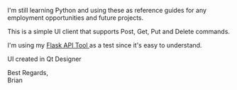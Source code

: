 I'm still learning Python and using these as reference guides for any employment opportunities and future projects.

This is a simple UI client that supports Post, Get, Put and Delete commands.

I'm using my [Flask API Tool ](https://github.com/BrianHammond/Flask_API_Tool) as a test since it's easy to understand.

UI created in Qt Designer

Best Regards,<br/>
Brian
